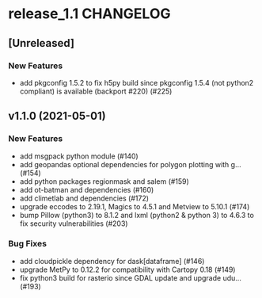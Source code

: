 # release_1.1 CHANGELOG

## [Unreleased]

### New Features

- add pkgconfig 1.5.2 to fix h5py build since pkgconfig 1.5.4 (not python2 compliant) is available (backport #220) (#225)

## v1.1.0 (2021-05-01)

### New Features

- add msgpack python module (#140)
- add geopandas optional dependencies for polygon plotting with g… (#154)
- add python packages regionmask and salem (#159)
- add ot-batman and dependencies (#160)
- add climetlab and dependencies (#172)
- upgrade eccodes to 2.19.1, Magics to 4.5.1 and Metview to 5.10.1 (#174)
- bump Pillow (python3) to 8.1.2 and lxml (python2 & python 3) to 4.6.3 to fix security vulnerabilities (#203)

### Bug Fixes

- add cloudpickle dependency for dask[dataframe] (#146)
- upgrade MetPy to 0.12.2 for compatibility with Cartopy 0.18 (#149)
- fix python3 build for rasterio since GDAL update and upgrade udu… (#193)


